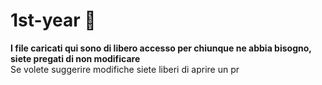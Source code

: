 # 1st-year :rocket:

**I file caricati qui sono di libero accesso per chiunque ne abbia bisogno, siete pregati di non modificare**<br>
Se volete suggerire modifiche siete liberi di aprire un pr
